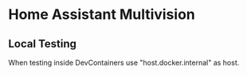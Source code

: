 # Home Assistant Multivision

## Local Testing

When testing inside DevContainers use "host.docker.internal" as host.